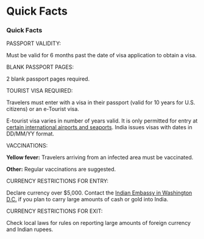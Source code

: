 # Quick Facts

### Quick Facts

PASSPORT VALIDITY:

Must be valid for 6 months past the date of visa application to obtain a visa.

BLANK PASSPORT PAGES:

2 blank passport pages required.

TOURIST VISA REQUIRED:

Travelers must enter with a visa in their passport (valid for 10 years for U.S. citizens) or an e-Tourist visa.

E-tourist visa varies in number of years valid. It is only permitted for entry at [certain international airports and seaports](https://boi.gov.in/boi/public/visaservise). India issues visas with dates in DD/MM/YY format.

VACCINATIONS:

**Yellow fever:** Travelers arriving from an infected area must be vaccinated.

**Other:** Regular vaccinations are suggested.

CURRENCY RESTRICTIONS FOR ENTRY:

Declare currency over $5,000. Contact the [Indian Embassy in Washington D.C.](https://www.indianembassyusa.gov.in/) if you plan to carry large amounts of cash or gold into India.

CURRENCY RESTRICTIONS FOR EXIT:

Check local laws for rules on reporting large amounts of foreign currency and Indian rupees.